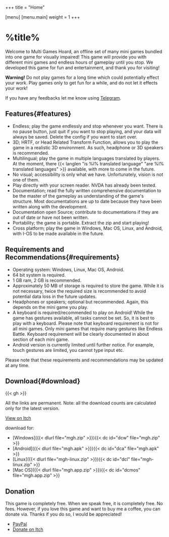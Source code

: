 +++
title = "Home"

[menu]
	[menu.main]
		weight = 1
+++
# %title%
Welcome to Multi Games Hoard, an offline set of many mini games bundled into one game for visually impaired!
This game will provide you with different mini games and endless hours of gameplay until you stop. We developed this game for fun and entertainment, and thank you for visiting!

**Warning!** Do not play games for a long time which could potentially effect your work. Play games only to get fun for a while, and do not let it effects your work!

If you have any feedbacks let me know using [Telegram](https://t.me/harrymkt).

## Features{#features}
- Endless; play the game endlessly and stop whenever you want. There is no pause button, just quit if you want to stop playing, and your data will always be saved. Delete the config if you want to start over.
- 3D; HRTF, or Head Related Transform Function, allows you to play the game in a realistic 3D environment. As such, headphone or 3D speakers is recommended.
- Multilingual; play the game in  multiple languages translated by players. At the moment, there {{< langlen "is %l% translated language" "are %l% translated languages" >}} available, with more to come in the future.
- No visual; accessibility is only what we have. Unfortunately, vision is not one of them.
- Play directly with your screen reader. NVDA has already been tested.
- Documentation; read the fully written comprehensive documentation to be the master of the gameplay as understanding of the game's structure. Most documentations are up to date because they have been written along with the development.
- Documentation open Source; contribute to documentations if they are out of date or have not been written.
- Portability; the game is portable. Extract the zip and start playing!
- Cross platform; play the game in Windows, Mac OS, Linux, and Android, with I-OS to be made available in the future.

## Requirements and Recommendations{#requirements}
- Operating system: Windows, Linux, Mac OS, Android.
- 64 bit system is required.
- 1 GB ram, 2 GB is recommended.
- Approximately 50 MB of storage is required to store the game. While it is not necessary, twice the required size is recommended to avoid potential data loss in the future updates.
- Headphones or speakers; optional but recommended. Again, this depends on the mini game you play.
- A keyboard is required/recommended to play on Android! While the game has gestures available, all tasks cannot be set. So, it is best to play with a keyboard. Please note that keyboard requirement is not for all mini games. Only mini games that require many gestures like Endless Battle. Keyboard requirement will be clearly documented in about section of each mini game.
- Android version is currently limited until further notice. For example, touch gestures are limited, you cannot type input etc.

Please note that these requirements and recommendations may be updated at any time.

## Download{#download}
<p id="version"></p>
<p id="version_date"></p>
<p id="totaldownload"></p>
{{< gh >}}

All the links are permanent. Note: all the download counts are calculated only for the latest version.

[View on Itch](https://harrymkt.itch.io/mgh)

download for:
- [Windows]({{< dlurl file="mgh.zip" >}})<span id="dcw"></span>{{< dc id="dcw" file="mgh.zip" >}}
- [Android]({{< dlurl file="mgh.apk" >}})<span id="dca"></span>{{< dc id="dca" file="mgh.apk" >}}
- [Linux]({{< dlurl file="mgh-linux.zip" >}})<span id="dcl"></span>{{< dc id="dcl" file="mgh-linux.zip" >}}
- [Mac OS]({{< dlurl file="mgh.app.zip" >}})<span id="dcmos"></span>{{< dc id="dcmos" file="mgh.app.zip" >}}

## Donation
This game is completely free. When we speak free, it is completely free. No fees. However, if you love this game and want to buy me a coffee, you can donate via. Thanks if you do so, I would be appreciated!
- [PayPal](https://paypal.me/harrymk64)
- [Donate on Itch](https://harrymkt.itch.io/mgh)